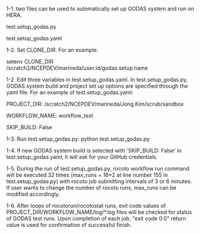 1-1. two files can be used to automatically set up GODAS system and run on HERA.

test.setup_godas.py

test.setup_godas.yaml

1-2. Set CLONE_DIR. For an example:

setenv CLONE_DIR /scratch2/NCEPDEV/marineda/user.id/godas.setup.name

1-2. Edit three variables in test.setup_godas.yaml. In test.setup_godas.py, GODAS system build and project set up options are specified through the yaml file. For an example of test.setup_godas.yaml:

PROJECT_DIR: /scratch2/NCEPDEV/marineda/Jong.Kim/scrub/sandbox

WORKFLOW_NAME: workflow_test

SKIP_BUILD: False

1-3. Run test.setup_godas.py: python test.setup_godas.py

1-4. If new GODAS system build is selected with 'SKIP_BUILD: False' in test.setup_godas.yaml, it will ask for your GitHub credentials.

1-5. During the run of test.setup_godas.py, rocoto workflow run command will be executed 32 times (max_runs = 16*2 at line number 155 in test.setup_godas.py) with rocoto job submitting intervals of 3 or 6 minutes. If user wants to change the number of rocoto runs, max_runs can be modified accordingly.

1-6. After loops of rocotorun/rocotostat runs, exit code values of PROJECT_DIR/WORKFLOW_NAME/log/*.log files will be checked for status of GODAS test runs. Upon completion of each job, "exit code 0:0" return value is used for confirmation of successful finish.